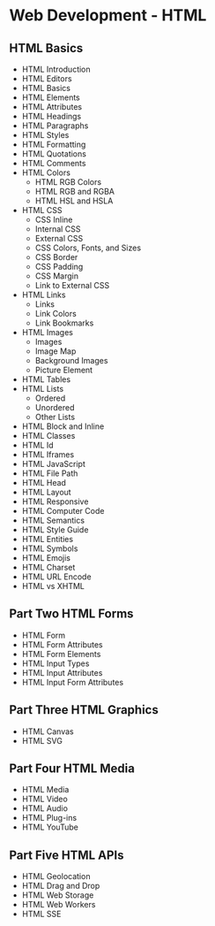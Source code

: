 # Web Development - HTML

## HTML Basics
* HTML Introduction  
* HTML Editors  
* HTML Basics  
* HTML Elements  
* HTML Attributes  
* HTML Headings  
* HTML Paragraphs  
* HTML Styles  
* HTML Formatting  
* HTML Quotations  
* HTML Comments  
* HTML Colors  
  * HTML RGB Colors  
  * HTML RGB and RGBA  
  * HTML HSL and HSLA  
* HTML CSS  
  * CSS Inline  
  * Internal CSS  
  * External CSS  
  * CSS Colors, Fonts, and Sizes  
  * CSS Border  
  * CSS Padding  
  * CSS Margin  
  * Link to External CSS  
* HTML Links  
  * Links  
  * Link Colors  
  * Link Bookmarks  
* HTML Images  
  * Images  
  * Image Map  
  * Background Images  
  * Picture Element  
* HTML Tables  
* HTML Lists  
  * Ordered  
  * Unordered  
  * Other Lists  
* HTML Block and Inline  
* HTML Classes  
* HTML Id  
* HTML Iframes  
* HTML JavaScript  
* HTML File Path  
* HTML Head  
* HTML Layout  
* HTML Responsive  
* HTML Computer Code  
* HTML Semantics  
* HTML Style Guide  
* HTML Entities  
* HTML Symbols  
* HTML Emojis  
* HTML Charset  
* HTML URL Encode  
* HTML vs XHTML  

## **Part Two** HTML Forms  
* HTML Form  
* HTML Form Attributes  
* HTML Form Elements  
* HTML Input Types  
* HTML Input Attributes  
* HTML Input Form Attributes  

## **Part Three** HTML Graphics  
* HTML Canvas  
* HTML SVG  

## **Part Four** HTML Media  
* HTML Media  
* HTML Video  
* HTML Audio  
* HTML Plug-ins  
* HTML YouTube  

## **Part Five** HTML APIs  
* HTML Geolocation  
* HTML Drag and Drop  
* HTML Web Storage  
* HTML Web Workers  
* HTML SSE